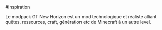 #Inspiration 

Le modpack GT New Horizon est un mod technologique et réaliste alliant quêtes, ressources, craft, génération etc de Minecraft à un autre level.